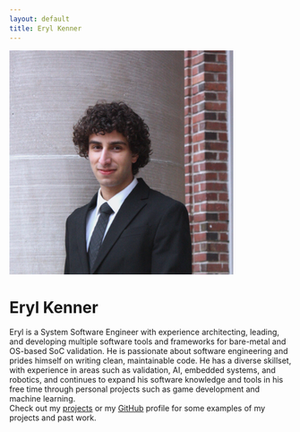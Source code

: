 ```yaml
---
layout: default
title: Eryl Kenner
---
```


<p>
<img src="/assets/images/Eryl_Kenner.jpg" width="400" height="400" id="pic_eryl_kenner">

<h1>Eryl Kenner</h1>
<p>
Eryl is a System Software Engineer with experience architecting, leading, and developing multiple software tools and frameworks for bare-metal and OS-based SoC validation. He is passionate about software engineering and prides himself on writing clean, maintainable code. He has a diverse skillset, with experience in areas such as validation, AI, embedded systems, and robotics, and continues to expand his software knowledge and tools in his free time through personal projects such as game development and machine learning.
<br>
Check out my <a href="/projects">projects</a> or my <a href="https://github.com/Eryl2000">GitHub</a> profile for some examples of my projects and past work.
</p>
</p>
